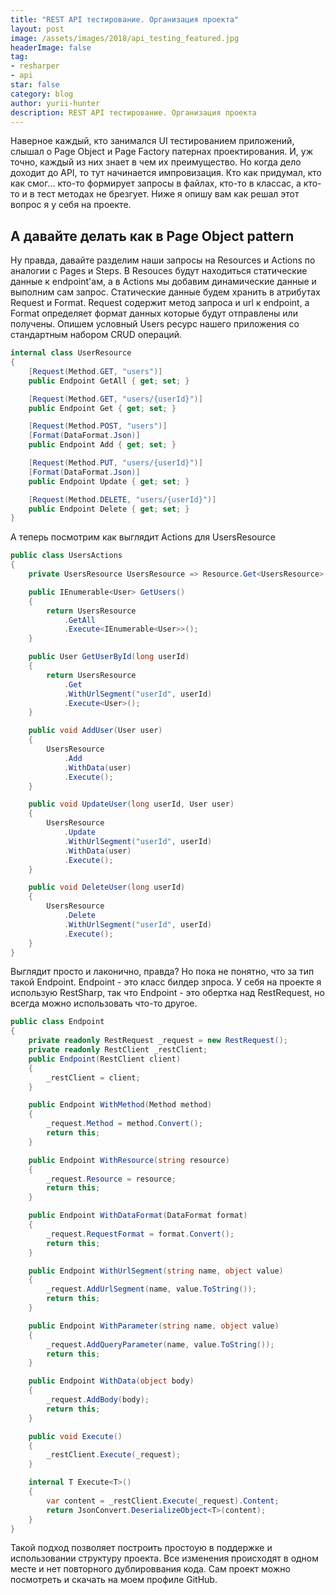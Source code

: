 ```yaml
---
title: "REST API тестирование. Организация проекта"
layout: post
image: /assets/images/2018/api_testing_featured.jpg
headerImage: false
tag:
- resharper
- api
star: false
category: blog
author: yurii-hunter
description: REST API тестирование. Организация проекта
---
```

Наверное каждый, кто занимался UI тестированием приложений, слышал о Page Object и Page Factory патернах проектирования. И, уж точно, каждый из них знает в чем их преимущество. Но когда дело доходит до API, то тут начинается импровизация. Кто как придумал, кто как смог... кто-то формирует запросы в файлах, кто-то в классас, а кто-то и в тест методах не брезгует. Ниже я опишу вам как решал этот вопрос я у себя на проекте.

## А давайте делать как в Page Object pattern
Ну правда, давайте разделим наши запросы на Resources и Actions по аналогии с Pages и Steps. В Resouces будут находиться статические данные к endpoint'ам, а в Actions мы добавим динамические данные и выполним сам запрос. Статические данные будем хранить в атрибутах Request и Format. Request содержит метод запроса и url к endpoint, а Format определяет формат данных которые будут отправлены или получены. Опишем условный Users ресурс нашего приложения со стандартным набором CRUD операций.
```csharp
internal class UserResource
{
    [Request(Method.GET, "users")]
    public Endpoint GetAll { get; set; }

    [Request(Method.GET, "users/{userId}")]
    public Endpoint Get { get; set; }

    [Request(Method.POST, "users")]
    [Format(DataFormat.Json)]
    public Endpoint Add { get; set; }

    [Request(Method.PUT, "users/{userId}")]
    [Format(DataFormat.Json)]
    public Endpoint Update { get; set; }

    [Request(Method.DELETE, "users/{userId}")]
    public Endpoint Delete { get; set; }
}
```
А теперь посмотрим как выглядит Actions для UsersResource
```csharp
public class UsersActions
{
    private UsersResource UsersResource => Resource.Get<UsersResource>();

    public IEnumerable<User> GetUsers()
    {
        return UsersResource
            .GetAll
            .Execute<IEnumerable<User>>();
    }

    public User GetUserById(long userId)
    {
        return UsersResource
            .Get
            .WithUrlSegment("userId", userId)
            .Execute<User>();
    }

    public void AddUser(User user)
    {
        UsersResource
            .Add
            .WithData(user)
            .Execute();
    }

    public void UpdateUser(long userId, User user)
    {
        UsersResource
            .Update
            .WithUrlSegment("userId", userId)
            .WithData(user)
            .Execute();
    }

    public void DeleteUser(long userId)
    {
        UsersResource
            .Delete
            .WithUrlSegment("userId", userId)
            .Execute();
    }
}
```
Выглядит просто и лаконично, правда? Но пока не понятно, что за тип такой Endpoint. Endpoint - это класс билдер зпроса. У себя на проекте я использую RestSharp, так что Endpoint - это обертка над RestRequest, но всегда можно использовать что-то другое.
```csharp
public class Endpoint
{
    private readonly RestRequest _request = new RestRequest();
    private readonly RestClient _restClient;
    public Endpoint(RestClient client)
    {
        _restClient = client;
    }

    public Endpoint WithMethod(Method method)
    {
        _request.Method = method.Convert();
        return this;
    }

    public Endpoint WithResource(string resource)
    {
        _request.Resource = resource;
        return this;
    }

    public Endpoint WithDataFormat(DataFormat format)
    {
        _request.RequestFormat = format.Convert();
        return this;
    }

    public Endpoint WithUrlSegment(string name, object value)
    {
        _request.AddUrlSegment(name, value.ToString());
        return this;
    }

    public Endpoint WithParameter(string name, object value)
    {
        _request.AddQueryParameter(name, value.ToString());
        return this;
    }

    public Endpoint WithData(object body)
    {
        _request.AddBody(body);
        return this;
    }

    public void Execute()
    {
        _restClient.Execute(_request);
    }

    internal T Execute<T>()
    {
        var content = _restClient.Execute(_request).Content;
        return JsonConvert.DeserializeObject<T>(content);
    }
}
```
Такой подход позволяет построить простоую в поддержке и использовании структуру проекта. Все изменения происходят в одном месте и нет повторного дублироввания кода. Сам проект можно посмотреть и скачать на моем профиле GitHub.
